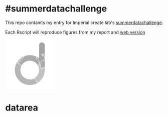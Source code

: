 #summerdatachallenge
====================

This repo containts my entry for Imperial create lab's [summerdatachallenge](http://summerdatachallenge.com).

Each Rscript will reproduce figures from my report and [web version](http://blm.io/datarea)

![datarea logo](writeup/images/logo3_hires.png)

datarea
=======
